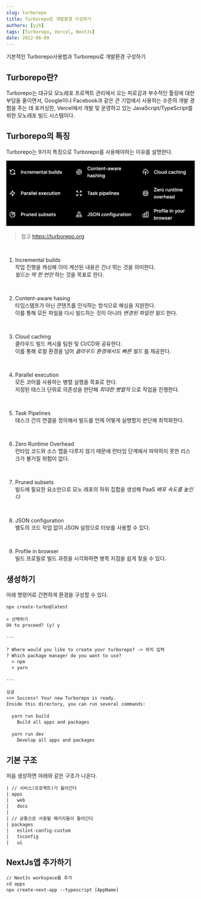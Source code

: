```yaml
---
slug: turborepo
title: Turborepo로 개발환경 구성하기
authors: [yjh]
tags: [Turborepo, Vercel, NextJs]
date: 2022-06-09
---
```


<div className="preview">
  기본적인 Turborepo사용법과 Turborepo로 개발환경 구성하기
</div>

<!--truncate-->
<!-- https://d2.naver.com/helloworld/7553804#ch4 참고 -->

## Turborepo란?

Turborepo는 대규모 모노레포 프로젝트 관리에서 오는 피로감과 부수적인 툴링에 대한 부담을 줄이면서,
Google이나 Facebook과 같은 큰 기업에서 사용하는 수준의 개발 경험을 주는 데 포커싱한, Vercel에서
개발 및 운영하고 있는 JavaScript/TypeScript를 위한 모노레포 빌드 시스템이다.

## Turborepo의 특징

Turborepo는 9가지 특징으로 Turborepo를 사용해야하는 이유를 설명한다.

![turborepo](../../static/img/turborepo.png)

> 참고 https://turborepo.org

<br/>

1. Incremental builds  
   작업 진행을 캐싱해 이미 계산된 내용은 건너 뛰는 것을 의미한다.  
    _빌드는 딱 한 번만_ 하는 것을 목표로 한다.

<br/>

2. Content-aware hasing  
   타임스탬프가 아닌 콘텐츠를 인식하는 방식으로 해싱을 지원한다.  
   이를 통해 모든 파일을 다시 빌드하는 것이 아니라 _변경된 파일만 빌드_ 한다.

<br />

3. Cloud caching  
   클라우드 빌드 캐시를 팀원 및 CI/CD와 공유한다.  
   이를 통해 로컬 환경을 넘어 _클라우드 환경에서도 빠른 빌드_ 를 제공한다.

<br />

4. Parallel execution  
   모든 코어를 사용하는 병렬 실행을 목표로 한다.  
   지정된 태스크 단위로 의존성을 판단해 _최대한 병렬적_ 으로 작업을 진행한다.

<br />

5. Task Pipelines  
   태스크 간의 연결을 정의해서 빌드를 언제 어떻게 실행할지 판단해 최적화한다.

<br />

6. Zero Runtime Overhead  
   런타임 코드와 소스 맵을 다루지 않기 때문에 런타임 단계에서 파악하지 못한 리스크가 불거질 위험이 없다.

<br />

7. Pruned subsets  
   빌드에 필요한 요소만으로 모노 레포의 하위 집합을 생성해 PaaS _배포 속도를 높인다_

<br />

8. JSON configuration  
   별도의 코드 작업 없이 JSON 설정으로 터보를 사용할 수 있다.

<br />

9. Profile in browser  
   빌드 프로필로 빌드 과정을 시각화하면 병목 지점을 쉽게 찾을 수 있다.

## 생성하기

아래 명령어로 간편하게 환경을 구성할 수 있다.

```
npx create-turbo@latest

> 선택하기
Ok to proceed? (y) y

···

? Where would you like to create your turborepo? -> 위치 입력
? Which package manager do you want to use?
  > npm
  > yarn

···

성공
>>> Success! Your new Turborepo is ready.
Inside this directory, you can run several commands:

  yarn run build
    Build all apps and packages

  yarn run dev
    Develop all apps and packages
```

## 기본 구조

처음 생성하면 아래와 같은 구조가 나온다.

```
| // 서비스(프로젝트)가 들어간다
| apps
|   web
|   docs
|
| // 공통으로 사용될 패키지들이 들어간다
| packages
|   eslint-config-custom
|   tsconfig
|   ui
```

## NextJs앱 추가하기

```
// NextJs workspace를 추가
cd apps
npx create-next-app --typescript [AppName]
```

<!-- 비타민 가품비율 구글링 -->
